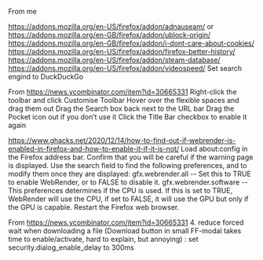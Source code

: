 
From me

https://addons.mozilla.org/en-US/firefox/addon/adnauseam/ or https://addons.mozilla.org/en-GB/firefox/addon/ublock-origin/
https://addons.mozilla.org/en-GB/firefox/addon/i-dont-care-about-cookies/
https://addons.mozilla.org/en-US/firefox/addon/firefox-better-history/
https://addons.mozilla.org/en-US/firefox/addon/steam-database/
https://addons.mozilla.org/en-US/firefox/addon/videospeed/
Set search engind to DuckDuckGo

From https://news.ycombinator.com/item?id=30665331
    Right-click the toolbar and click Customise Toolbar
    Hover over the flexible spaces and drag them out
    Drag the Search box back next to the URL bar
    Drag the Pocket icon out if you don’t use it
    Click the Title Bar checkbox to enable it again




https://www.ghacks.net/2020/12/14/how-to-find-out-if-webrender-is-enabled-in-firefox-and-how-to-enable-it-if-it-is-not/
    Load about:config in the Firefox address bar.
    Confirm that you will be careful if the warning page is displayed.
    Use the search field to find the following preferences, and to modify them once they are displayed:
        gfx.webrender.all -- Set this to TRUE to enable WebRender, or to FALSE to disable it.
        gfx.webrender.software -- This preferences determines if the CPU is used. If this is set to TRUE, WebRender will use the CPU, if set to FALSE, it will use the GPU but only if the GPU is capable.
    Restart the Firefox web browser.

From https://news.ycombinator.com/item?id=30665331
4. reduce forced wait when downloading a file (Download button in small FF-modal takes time to enable/activate, hard to explain, but annoying) : set security.dialog_enable_delay to 300ms 